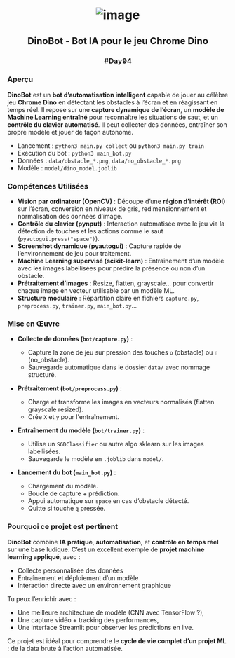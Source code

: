 # <p align="center"> ![image](https://github.com/user-attachments/assets/973b6d5f-7202-4b73-a622-498e2766e50b) </p>

## <p align="center"> DinoBot - Bot IA pour le jeu Chrome Dino </p>

### <p align="center"> #Day94 </p>

### Aperçu

**DinoBot** est un **bot d’automatisation intelligent** capable de jouer au célèbre jeu **Chrome Dino** en détectant les obstacles à l’écran et en réagissant en temps réel. Il repose sur une **capture dynamique de l’écran**, un **modèle de Machine Learning entraîné** pour reconnaître les situations de saut, et un **contrôle du clavier automatisé**. Il peut collecter des données, entraîner son propre modèle et jouer de façon autonome.

- Lancement : `python3 main.py collect` ou `python3 main.py train`
- Exécution du bot : `python3 main_bot.py`
- Données : `data/obstacle_*.png`, `data/no_obstacle_*.png`
- Modèle : `model/dino_model.joblib`

### Compétences Utilisées

- **Vision par ordinateur (OpenCV)** : Découpe d’une **région d’intérêt (ROI)** sur l’écran, conversion en niveaux de gris, redimensionnement et normalisation des données d’image.
- **Contrôle du clavier (pynput)** : Interaction automatisée avec le jeu via la détection de touches et les actions comme le saut (`pyautogui.press("space")`).
- **Screenshot dynamique (pyautogui)** : Capture rapide de l’environnement de jeu pour traitement.
- **Machine Learning supervisé (scikit-learn)** : Entraînement d’un modèle avec les images labellisées pour prédire la présence ou non d’un obstacle.
- **Prétraitement d’images** : Resize, flatten, grayscale... pour convertir chaque image en vecteur utilisable par un modèle ML.
- **Structure modulaire** : Répartition claire en fichiers `capture.py`, `preprocess.py`, `trainer.py`, `main_bot.py`...

### Mise en Œuvre

- **Collecte de données (`bot/capture.py`)** :
  - Capture la zone de jeu sur pression des touches `o` (obstacle) ou `n` (no_obstacle).
  - Sauvegarde automatique dans le dossier `data/` avec nommage structuré.

- **Prétraitement (`bot/preprocess.py`)** :
  - Charge et transforme les images en vecteurs normalisés (flatten grayscale resized).
  - Crée `X` et `y` pour l'entraînement.

- **Entraînement du modèle (`bot/trainer.py`)** :
  - Utilise un `SGDClassifier` ou autre algo sklearn sur les images labellisées.
  - Sauvegarde le modèle en `.joblib` dans `model/`.

- **Lancement du bot (`main_bot.py`)** :
  - Chargement du modèle.
  - Boucle de capture + prédiction.
  - Appui automatique sur `space` en cas d’obstacle détecté.
  - Quitte si touche `q` pressée.

### Pourquoi ce projet est pertinent

**DinoBot** combine **IA pratique**, **automatisation**, et **contrôle en temps réel** sur une base ludique. C’est un excellent exemple de **projet machine learning appliqué**, avec :
- Collecte personnalisée des données
- Entraînement et déploiement d’un modèle
- Interaction directe avec un environnement graphique

Tu peux l’enrichir avec :
- Une meilleure architecture de modèle (CNN avec TensorFlow ?),
- Une capture vidéo + tracking des performances,
- Une interface Streamlit pour observer les prédictions en live.

Ce projet est idéal pour comprendre le **cycle de vie complet d’un projet ML** : de la data brute à l’action automatisée.

##